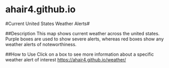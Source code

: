 # ahair4.github.io
#Current United States Weather Alerts#

##Description 
This map shows current weather across the united states. Purple boxes are used to show severe alerts, whereas red boxes show any weather alerts of noteworthiness. 

##How to Use
Click on a box to see more information about a specific weather alert of interest 
<https://ahair4.github.io/weather/>
